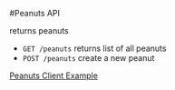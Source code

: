 #Peanuts API

returns peanuts

- ```GET /peanuts``` returns list of all peanuts
- ```POST /peanuts``` create a new peanut

[Peanuts Client Example](https://github.com/jeremiahalex/peanuts-client)
